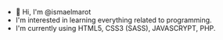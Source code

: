 - 👋 Hi, I'm @ismaelmarot
- I'm interested in learning everything related to programming.
- I'm currently using HTML5, CSS3 (SASS), JAVASCRYPT, PHP.


<!---
ismaelmarot/ismaelmarot is a ✨ special ✨ repository because its `README.md` (this file) appears on your GitHub profile.
You can click the Preview link to take a look at your changes.
--->
